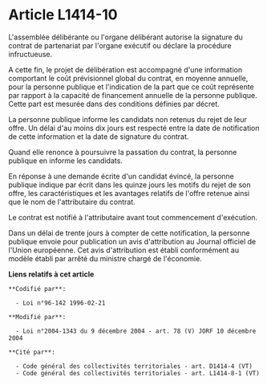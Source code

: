 # Article L1414-10

L'assemblée délibérante ou l'organe délibérant autorise la signature du contrat de partenariat par l'organe exécutif ou
déclare la procédure infructueuse.

A cette fin, le projet de délibération est accompagné d'une information comportant le coût prévisionnel global du contrat, en
moyenne annuelle, pour la personne publique et l'indication de la part que ce coût représente par rapport à la capacité de
financement annuelle de la personne publique. Cette part est mesurée dans des conditions définies par décret.

La personne publique informe les candidats non retenus du rejet de leur offre. Un délai d'au moins dix jours est respecté
entre la date de notification de cette information et la date de signature du contrat.

Quand elle renonce à poursuivre la passation du contrat, la personne publique en informe les candidats.

En réponse à une demande écrite d'un candidat évincé, la personne publique indique par écrit dans les quinze jours les motifs
du rejet de son offre, les caractéristiques et les avantages relatifs de l'offre retenue ainsi que le nom de l'attributaire
du contrat.

Le contrat est notifié à l'attributaire avant tout commencement d'exécution.

Dans un délai de trente jours à compter de cette notification, la personne publique envoie pour publication un avis
d'attribution au Journal officiel de l'Union européenne. Cet avis d'attribution est établi conformément au modèle établi par
arrêté du ministre chargé de l'économie.

**Liens relatifs à cet article**

	**Codifié par**:

	  - Loi n°96-142 1996-02-21

	**Modifié par**:

	  - Loi n°2004-1343 du 9 décembre 2004 - art. 78 (V) JORF 10 décembre 2004

	**Cité par**:

	  - Code général des collectivités territoriales - art. D1414-4 (VT)
	  - Code général des collectivités territoriales - art. L1414-8-1 (VT)
